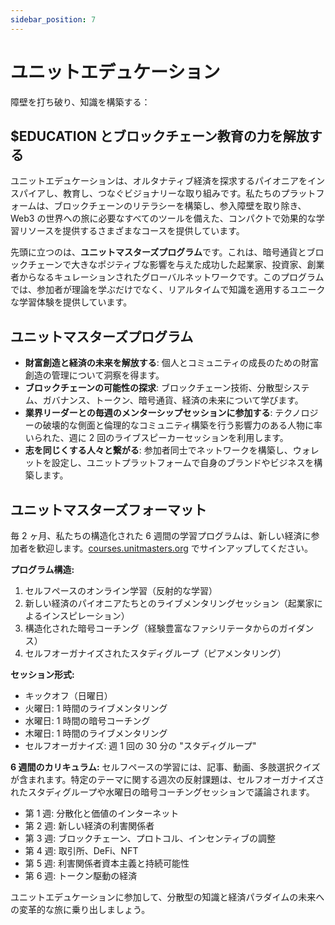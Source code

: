```yaml
---
sidebar_position: 7
---
```


# ユニットエデュケーション

障壁を打ち破り、知識を構築する：

## $EDUCATION とブロックチェーン教育の力を解放する

ユニットエデュケーションは、オルタナティブ経済を探求するパイオニアをインスパイアし、教育し、つなぐビジョナリーな取り組みです。私たちのプラットフォームは、ブロックチェーンのリテラシーを構築し、参入障壁を取り除き、Web3 の世界への旅に必要なすべてのツールを備えた、コンパクトで効果的な学習リソースを提供するさまざまなコースを提供しています。

先頭に立つのは、**ユニットマスターズプログラム**です。これは、暗号通貨とブロックチェーンで大きなポジティブな影響を与えた成功した起業家、投資家、創業者からなるキュレーションされたグローバルネットワークです。このプログラムでは、参加者が理論を学ぶだけでなく、リアルタイムで知識を適用するユニークな学習体験を提供しています。

## ユニットマスターズプログラム

- **財富創造と経済の未来を解放する**: 個人とコミュニティの成長のための財富創造の管理について洞察を得ます。
- **ブロックチェーンの可能性の探求**: ブロックチェーン技術、分散型システム、ガバナンス、トークン、暗号通貨、経済の未来について学びます。
- **業界リーダーとの毎週のメンターシップセッションに参加する**: テクノロジーの破壊的な側面と倫理的なコミュニティ構築を行う影響力のある人物に率いられた、週に 2 回のライブスピーカーセッションを利用します。
- **志を同じくする人々と繋がる**: 参加者同士でネットワークを構築し、ウォレットを設定し、ユニットプラットフォームで自身のブランドやビジネスを構築します。

## ユニットマスターズフォーマット

毎 2 ヶ月、私たちの構造化された 6 週間の学習プログラムは、新しい経済に参加者を歓迎します。[courses.unitmasters.org](https://courses.unitmasters.org) でサインアップしてください。

**プログラム構造:**

1. セルフペースのオンライン学習（反射的な学習）
2. 新しい経済のパイオニアたちとのライブメンタリングセッション（起業家によるインスピレーション）
3. 構造化された暗号コーチング（経験豊富なファシリテータからのガイダンス）
4. セルフオーガナイズされたスタディグループ（ピアメンタリング）

**セッション形式:**

- キックオフ（日曜日）
- 火曜日: 1 時間のライブメンタリング
- 水曜日: 1 時間の暗号コーチング
- 木曜日: 1 時間のライブメンタリング
- セルフオーガナイズ: 週 1 回の 30 分の "スタディグループ"

**6 週間のカリキュラム:**
セルフペースの学習には、記事、動画、多肢選択クイズが含まれます。特定のテーマに関する週次の反射課題は、セルフオーガナイズされたスタディグループや水曜日の暗号コーチングセッションで議論されます。

- 第 1 週: 分散化と価値のインターネット
- 第 2 週: 新しい経済の利害関係者
- 第 3 週: ブロックチェーン、プロトコル、インセンティブの調整
- 第 4 週: 取引所、DeFi、NFT
- 第 5 週: 利害関係者資本主義と持続可能性
- 第 6 週: トークン駆動の経済

ユニットエデュケーションに参加して、分散型の知識と経済パラダイムの未来への変革的な旅に乗り出しましょう。
